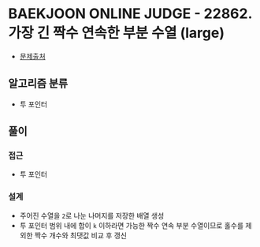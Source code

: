 # BAEKJOON ONLINE JUDGE - 22862. 가장 긴 짝수 연속한 부분 수열 (large)

- [문제출처](https://www.acmicpc.net/problem/22862 '22862. 가장 긴 짝수 연속한 부분 수열 (large)')

## 알고리즘 분류

- 투 포인터

## 풀이

### 접근

- 투 포인터

### 설계

- 주어진 수열을 `2`로 나눈 나머지를 저장한 배열 생성
- 투 포인터 범위 내에 합이 `k` 이하라면 가능한 짝수 연속 부분 수열이므로 홀수를 제외한 짝수 개수와 최댓값 비교 후 갱신
